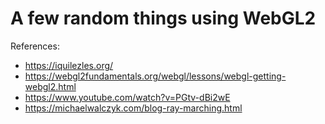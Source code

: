 # A few random things using WebGL2
References:
- https://iquilezles.org/
- https://webgl2fundamentals.org/webgl/lessons/webgl-getting-webgl2.html
- https://www.youtube.com/watch?v=PGtv-dBi2wE
- https://michaelwalczyk.com/blog-ray-marching.html
